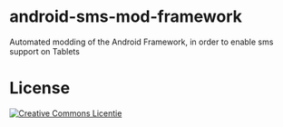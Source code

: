 android-sms-mod-framework
=========================

Automated modding of the Android Framework, in order to enable sms support on Tablets

License
=========================

<a rel="license" href="http://creativecommons.org/licenses/by-nc-sa/3.0/deed.nl">
<img alt="Creative Commons Licentie" style="border-width:0" 
src="http://i.creativecommons.org/l/by-nc-sa/3.0/88x31.png" /></a>
